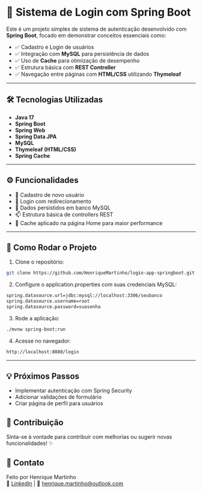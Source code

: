 # 🔐 Sistema de Login com Spring Boot

Este é um projeto simples de sistema de autenticação desenvolvido com **Spring Boot**, focado em demonstrar conceitos essenciais como:

- ✅ Cadastro e Login de usuários
- ✅ Integração com **MySQL** para persistência de dados
- ✅ Uso de **Cache** para otimização de desempenho
- ✅ Estrutura básica com **REST Controller**
- ✅ Navegação entre páginas com **HTML/CSS** utilizando **Thymeleaf**

---

## 🛠️ Tecnologias Utilizadas

- **Java 17**
- **Spring Boot**
- **Spring Web**
- **Spring Data JPA**
- **MySQL**
- **Thymeleaf (HTML/CSS)**
- **Spring Cache**

---

## ⚙️ Funcionalidades

- 👤 Cadastro de novo usuário
- 🔐 Login com redirecionamento
- 💾 Dados persistidos em banco MySQL
- 📫 Estrutura básica de controllers REST
- 🚀 Cache aplicado na página Home para maior performance

---

## 🧪 Como Rodar o Projeto

1. Clone o repositório:
```bash
git clone https://github.com/HenriqueMartinho/login-app-springboot.git
```
2. Configure o application.properties com suas credenciais MySQL:
````bash
spring.datasource.url=jdbc:mysql://localhost:3306/seubanco
spring.datasource.username=root
spring.datasource.password=suasenha
````
3. Rode a aplicação:
````bash
./mvnw spring-boot:run
````
4. Acesse no navegador:
````bash
http://localhost:8080/login
````
---

## 💡 Próximos Passos
- Implementar autenticação com Spring Security
- Adicionar validações de formulário
- Criar página de perfil para usuários

## 🤝 Contribuição
Sinta-se à vontade para contribuir com melhorias ou sugerir novas funcionalidades! ✨

## 📌 Contato
Feito por Henrique Martinho\
🔗 [LinkedIn](https://www.linkedin.com/in/henrique-martinho/) | 📧 henrique.martinho@outlook.com


